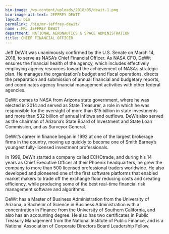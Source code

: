 ```yaml
---
bio-image: /wp-content/uploads/2018/05/dewit-1.png
bio-image-alt-text: JEFFREY DEWIT
layout: bio
permalink: /bio/mr-jeffrey-dewit/
name : MR. JEFFREY DEWIT
department: NATIONAL AERONAUTICS & SPACE ADMINISTRATION
title: CHIEF FINANCIAL OFFICER
---
```

   Jeff DeWit was unanimously confirmed by the U.S. Senate on March 14, 2018, to serve as NASA’s Chief Financial Officer. As NASA CFO, DeWit ensures the financial health of the agency, which includes effectively employing agency resources toward the achievement of NASA’s strategic plan. He manages the organization’s budget and fiscal operations, directs the preparation and submission of annual financial and budgetary reports, and coordinates agency financial management activities with other federal agencies.
             
   DeWit comes to NASA from Arizona state government, where he was elected in 2014 and served as State Treasurer, a role in which he was responsible for the oversight of more than $15 billion in state investments and more than $32 billion of annual inflows and outflows. DeWit also served as the chairman of Arizona’s State Board of Investment and State Loan Commission, and as Surveyor General.
             
   DeWit’s career in finance began in 1992 at one of the largest brokerage firms in the country, moving up quickly to become one of Smith Barney’s youngest fully-licensed investment professionals.
             
   In 1999, DeWit started a company called ECHOtrade, and during his 14 years as Chief Executive Officer at their Phoenix headquarters, he grew the company to more than 500 licensed professional traders worldwide. He also developed and pioneered one of the first software platforms that enabled market makers to trade off the exchange floor reducing costs and creating efficiency, while producing some of the best real-time financial risk management software and algorithms.
             
   DeWit has a Master of Business Administration from the University of Arizona, a Bachelor of Science in Business Administration with a concentration in Finance from the University of Southern California, and also has an accounting degree. He also has two certificates in Public Treasury Management from the National Institute of Public Finance, and is a National Association of Corporate Directors Board Leadership Fellow.

